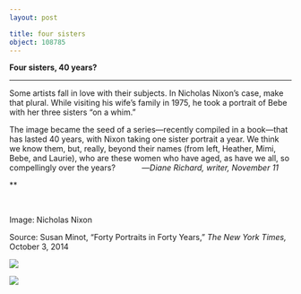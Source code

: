 ```yaml
---
layout: post

title: four sisters
object: 108785
---
```

**Four sisters, 40 years?**

****

Some artists fall in love with their subjects. In Nicholas Nixon’s case, make that plural. While visiting his wife’s family in 1975, he took a portrait of Bebe with her three sisters “on a whim.” 

The image became the seed of a series—recently compiled in a book—that has lasted 40 years, with Nixon taking one sister portrait a year. We think we know them, but, really, beyond their names (from left, Heather, Mimi, Bebe, and Laurie), who are these women who have aged, as have we all, so compellingly over the years?            —*Diane Richard, writer, November 11*

**

     

Image: Nicholas Nixon 

Source: Susan Minot, “Forty Portraits in Forty Years,” *The New York Times,* October 3, 2014

![]({{siteurl.base}}/images/14-11-12_2009.66_SistersEDIT-2.jpeg)

![]({{siteurl.base}}/images/14-11-12_2009.66_SistersEDIT-1.jpeg)
